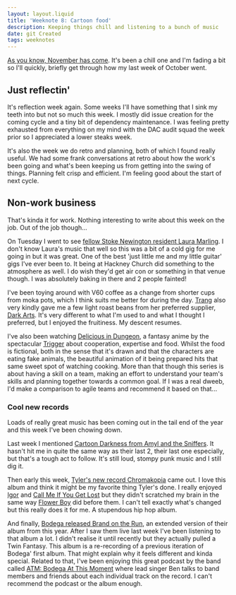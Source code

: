 ```yaml
---
layout: layout.liquid
title: 'Weeknote 8: Cartoon food'
description: Keeping things chill and listening to a bunch of music
date: git Created
tags: weeknotes
---
```


[As you know, November has come](https://www.youtube.com/watch?v=IHqOsme3H_U). It's been a chill one and I'm fading a bit so I'll quickly, briefly get through how my last week of October went.

## Just reflectin'
It's reflection week again. Some weeks I'll have something that I sink my teeth into but not so much this week. I mostly did issue creation for the coming cycle and a tiny bit of dependency maintenance. I was feeling pretty exhausted from everything on my mind with the DAC audit squad the week prior so I appreciated a lower steaks week.

It's also the week we do retro and planning, both of which I found really useful. We had some frank conversations at retro about how the work's been going and what's been keeping us from getting into the swing of things. Planning felt crisp and efficient. I'm feeling good about the start of next cycle.

## Non-work business
That's kinda it for work. Nothing interesting to write about this week on the job. Out of the job though...

On Tuesday I went to see [fellow Stoke Newington resident Laura Marling](https://en.wikipedia.org/wiki/Laura_Marling). I don't know Laura's music that well so this was a bit of a cold gig for me going in but it was great. One of the best 'just little me and my little guitar' gigs I've ever been to. It being at Hackney Church did something to the atmosphere as well. I do wish they'd get air con or something in that venue though. I was absolutely baking in there and 2 people fainted!

I've been toying around with V60 coffee as a change from shorter cups from moka pots, which I think suits me better for during the day. [Trang](https://gds.blog.gov.uk/author/trang-erskine/) also very kindly gave me a few light roast beans from her preferred supplier, [Dark Arts](https://www.darkartscoffee.co.uk/). It's very different to what I'm used to and what I thought I preferred, but I  enjoyed the fruitiness. My descent resumes.

I've also been watching [Delicious in Dungeon](https://en.wikipedia.org/wiki/Delicious_in_Dungeon), a fantasy anime by the spectacular [Trigger](https://en.wikipedia.org/wiki/Studio_Trigger) about cooperation, expertise and food. Whilst the food is fictional, both in the sense that it's drawn and that the characters are eating fake animals, the beautiful animation of it being prepared hits that same sweet spot of watching cooking. More than that though this series is about having a skill on a team, making an effort to understand your team's skills and planning together towards a common goal. If I was a real dweeb, I'd make a comparison to agile teams and recommend it based on that...

### Cool new records

Loads of really great music has been coming out in the tail end of the year and this week I've been chowing down.

Last week I mentioned [Cartoon Darkness from Amyl and the Sniffers](https://en.wikipedia.org/wiki/Cartoon_Darkness). It hasn't hit me in quite the same way as their last 2, their last one especially, but that's a tough act to follow. It's still loud, stompy punk music and I still dig it.

Then early this week, [Tyler's new record Chromakopia](https://en.wikipedia.org/wiki/Chromakopia) came out. I love this album and think it might be my favorite thing Tyler's done. I really enjoyed [Igor](https://en.wikipedia.org/wiki/Igor_(album)) and [Call Me If You Get Lost](https://en.wikipedia.org/wiki/Call_Me_If_You_Get_Lost) but they didn't scratched my brain in the same way [Flower Boy](https://en.wikipedia.org/wiki/Flower_Boy) did before them. I can't tell exactly what's changed but this really does it for me. A stupendous hip hop album.

And finally, [Bodega released Brand on the Run](https://bodegabk.bandcamp.com/album/brand-on-the-run-our-brand-could-be-yr-life-deluxe), an extended version of their album from this year. After I saw them live last week I've been listening to that album a lot. I didn't realise it until recently but they actually pulled a Twin Fantasy. This album is a re-recording of a previous iteration of Bodega' first album. That might explain why it feels different and kinda special. Related to that, I've been enjoying this great podcast by the band called [ATM: Bodega At This Moment](https://shows.acast.com/atm-bodega) where lead singer Ben talks to band members and friends about each individual track on the record. I can't recommend the podcast or the album enough.
